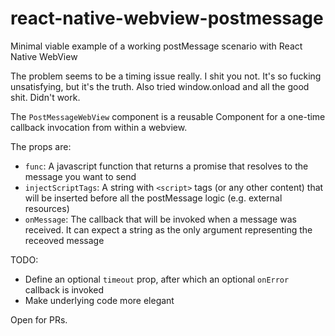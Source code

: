 # react-native-webview-postmessage
Minimal viable example of a working postMessage scenario with React Native WebView

The problem seems to be a timing issue really. I shit you not. It's so fucking unsatisfying, but it's the truth. Also tried window.onload and all the good shit. Didn't work.

The `PostMessageWebView` component is a reusable Component for a one-time callback invocation from within a webview.

The props are:

* `func`: A javascript function that returns a promise that resolves to the message you want to send
* `injectScriptTags`: A string with `<script>` tags (or any other content) that will be inserted before all the postMessage logic (e.g. external resources)
* `onMessage`: The callback that will be invoked when a message was received. It can expect a string as the only argument representing the receoved message

TODO:
* Define an optional `timeout` prop, after which an optional `onError` callback is invoked
* Make underlying code more elegant

Open for PRs.